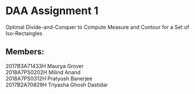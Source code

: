 # DAA Assignment 1

Optimal Divide-and-Conquer to Compute Measure and Contour for a Set of Iso-Rectangles

## Members:

2017B3A71433H	Maurya Grover \
2018A7PS0202H	Milind Anand \
2018A7PS0312H   Pratyush Banerjee \
2017B2A70829H	Triyasha Ghosh Dastidar
